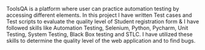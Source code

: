 ToolsQA is a platform where user can practice automation testing by accessing different elements. In this project I have written Test cases and Test scripts to evaluate the quality level of Student registration form & I have followed skills like Automation Testing, Selenium, Python, Pycharm, Unit Testing, System Testing, Black Box testing and STLC. I have utilized these skills to determine the quality level of the web application and to find bugs.

